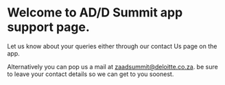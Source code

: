 # Welcome to AD/D Summit app support page.

Let us know about your queries either through our contact Us page on the app.

Alternatively you can pop us a mail at zaadsummit@deloitte.co.za.
be sure to leave your contact details so we can get to you soonest.
